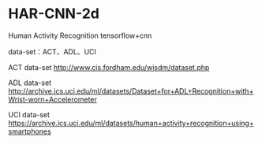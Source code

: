 # HAR-CNN-2d
Human Activity Recognition tensorflow+cnn

data-set：ACT、ADL、UCI

ACT data-set http://www.cis.fordham.edu/wisdm/dataset.php

ADL data-set http://archive.ics.uci.edu/ml/datasets/Dataset+for+ADL+Recognition+with+Wrist-worn+Accelerometer

UCI data-set https://archive.ics.uci.edu/ml/datasets/human+activity+recognition+using+smartphones
